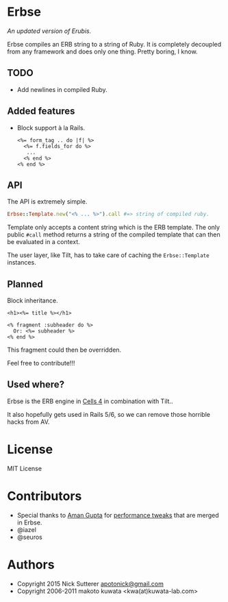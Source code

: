 # Erbse

_An updated version of Erubis._

Erbse compiles an ERB string to a string of Ruby. It is completely decoupled from any framework and does only one thing. Pretty boring, I know.

## TODO

* Add newlines in compiled Ruby.


## Added features

* Block support à la Rails.

  ```erb
  <%= form_tag .. do |f| %>
    <%= f.fields_for do %>
     ...
    <% end %>
  <% end %>
  ```

## API

The API is extremely simple.

```ruby
Erbse::Template.new("<% ... %>").call #=> string of compiled ruby.
```

Template only accepts a content string which is the ERB template. The only public `#call` method returns a string of the compiled template that can then be evaluated in a context.

The user layer, like Tilt, has to take care of caching the `Erbse::Template` instances.


## Planned

Block inheritance.

```erb
<h1><%= title %></h1>

<% fragment :subheader do %>
  Or: <%= subheader %>
<% end %>
```

This fragment could then be overridden.

Feel free to contribute!!!


## Used where?

Erbse is the ERB engine in [Cells 4](https://github.com/apotonick/cells) in combination with Tilt..

It also hopefully gets used in Rails 5/6, so we can remove those horrible hacks from AV.


# License

MIT License

# Contributors

* Special thanks to [Aman Gupta](https://github.com/tmm1) for [performance tweaks](https://github.com/rails/rails/pull/9555) that are merged in Erbse.
* @iazel
* @seuros


# Authors

* Copyright 2015 Nick Sutterer <apotonick@gmail.com>
* Copyright 2006-2011 makoto kuwata <kwa(at)kuwata-lab.com>
